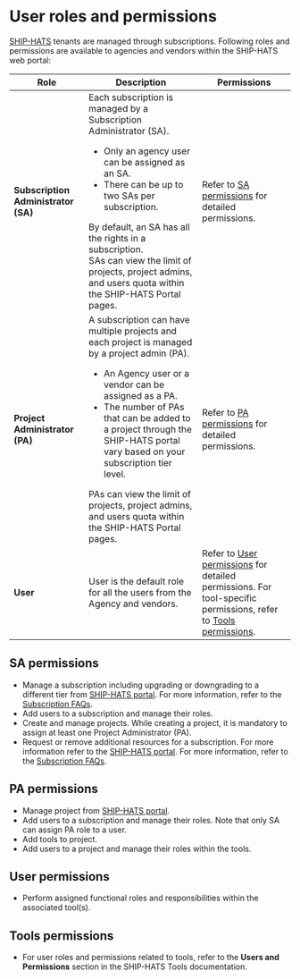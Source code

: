 # User roles and permissions

[SHIP-HATS](https://www.developer.tech.gov.sg/singapore-government-tech-stack/toolchain/overview.html) tenants are managed through subscriptions. Following roles and permissions are available to agencies and vendors within the SHIP-HATS web portal:

| **Role** | **Description** | **Permissions** |  
| --- | --- | --- |
| **Subscription Administrator (SA)** | Each subscription is managed by a Subscription Administrator (SA). <ul><li>Only an agency user can be assigned as an SA.</li><li> There can be up to two SAs per subscription.</li></ul> By default, an SA has all the rights in a subscription. <br> SAs can view the limit of projects, project admins, and users quota within the SHIP-HATS Portal pages. | Refer to [SA permissions](#sa-permissions) for detailed permissions. |
| **Project Administrator (PA)** | A subscription can have multiple projects and each project is managed by a project admin (PA). <ul><li>An Agency user or a vendor can be assigned as a PA. </li><li>The number of PAs that can be added to a project through the SHIP-HATS portal vary based on your subscription tier level.</li></ul> PAs can view the limit of projects, project admins, and users quota within the SHIP-HATS Portal pages. | Refer to [PA permissions](#pa-permissions) for detailed permissions. |  
| **User** | User is the default role for all the users from the Agency and vendors. | Refer to [User permissions](#user-permissions) for detailed permissions. For tool-specific permissions, refer to [Tools permissions](#tools-permissions).|  

## SA permissions
- Manage a subscription including upgrading or downgrading to a different tier from [SHIP-HATS portal](https://www.ship.gov.sg/). For more information, refer to the [Subscription FAQs](https://docs.developer.tech.gov.sg/docs/ship-hats-getting-started/#/subscription).
- Add users to a subscription and manage their roles.
- Create and manage projects. While creating a project, it is mandatory to assign at least one Project Administrator (PA). 
- Request or remove additional resources for a subscription. For more information refer to the [SHIP-HATS portal](https://www.ship.gov.sg/). For more information, refer to the [Subscription FAQs](https://docs.developer.tech.gov.sg/docs/ship-hats-getting-started/#/subscription).

## PA permissions
- Manage project from [SHIP-HATS portal](https://www.ship.gov.sg/).
- Add users to a subscription and manage their roles. Note that only SA can assign PA role to a user.
- Add tools to project.
- Add users to a project and manage their roles within the tools.

## User permissions
- Perform assigned functional roles and responsibilities within the associated tool(s).

## Tools permissions  
- For user roles and permissions related to tools, refer to the **Users and Permissions** section in the SHIP-HATS Tools documentation. 

<!--
- For user roles and permissions related to tools, refer to the **Users and Permissions** section in the [SHIP-HATS Tools](https://docs.developer.tech.gov.sg/docs/ship-hats-tools/#/tools-overview) documentation. 
-->